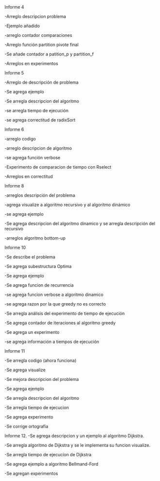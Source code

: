Informe 4

-Arreglo descripcion problema

-Ejemplo añadido

-arreglo contador comparaciones

-Arreglo función partition pivote final

-Se añade contador a patition_p y partition_f

-Arreglos en experimentos




Informe 5

-Arreglo de descripción de problema

-Se agrega ejemplo

-Se arregla descripcion del algoritmo

-se arregla tiempo de ejecución

-se agrega correctitud de radixSort




Informe 6

-arreglo codigo

-arreglo descripcion de algoritmo

-se agrega función verbose

-Experimento de comparacion de tiempo con Rselect

-Arreglos en correctitud




Informe 8

-arreglos descripción del problema

-agrega visualize a algoritmo recursivo y al algoritmo dinámico

-se agrega ejemplo

-Se agrega descripcion del algoritmo dinamico y se arregla descripción del recursivo

-arreglos algoritmo bottom-up




Informe 10

-Se describe el problema

-Se agrega subestructura Optima

-Se agrega ejemplo

-Se agrega funcion de recurrencia

-se agrega funcion verbose a algoritmo dinamico

-se agrega razon por la que greedy no es correcto

-Se arregla análisis del experimento de tiempo de ejecución

-Se agrega contador de iteraciones al algoritmo greedy

-Se agrega un experimento

-se agrega información a tiempos de ejecución




Informe 11

-Se arregla codigo (ahora funciona)

-Se agrega visualize

-Se mejora descripcion del problema 

-Se agrega ejemplo

-Se arregla descripcion del algoritmo

-Se arregla tiempo de ejecucion

-Se agrega experimento

-Se corrige ortografia



Informe 12.
-Se agrega descripcion y un ejemplo al algoritmo Dijkstra.

-Se arregla algoritmo de Dijkstra y se le implementa su funcion visualize.

-Se arregla tiempo de ejecucion de Dijkstra

-Se agrega ejemplo a algoritmo Bellmand-Ford

-Se agregan experimentos
